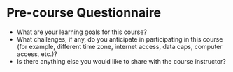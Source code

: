 # Pre-course Questionnaire

- What are your learning goals for this course?
- What challenges, if any, do you anticipate in participating in this course (for example, different time zone, internet access,  data caps, computer access, etc.)?
- Is there anything else you would like to share with the course instructor?